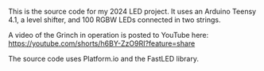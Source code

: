 This is the source code for my 2024 LED project.  It uses an Arduino Teensy 4.1, a level shifter, and 100 RGBW LEDs connected in two strings.

A video of the Grinch in operation is posted to YouTube here:
https://youtube.com/shorts/h6BY-ZzO9RI?feature=share

The source code uses Platform.io and the FastLED library.
